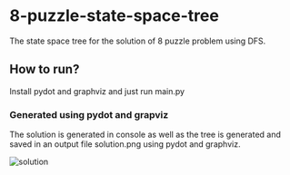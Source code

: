 # 8-puzzle-state-space-tree

The state space tree for the solution of 8 puzzle problem using DFS.

## How to run?

Install pydot and graphviz and just run main.py

### Generated using pydot and grapviz

The solution is generated in console as well as the tree is generated and saved in an output file solution.png using pydot and graphviz.

![solution](https://user-images.githubusercontent.com/33949575/115283910-be3a5a80-a16b-11eb-8664-9dc5f2a1c2f7.png)
